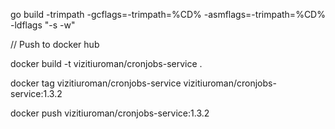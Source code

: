 
go build -trimpath -gcflags=-trimpath=%CD% -asmflags=-trimpath=%CD% -ldflags "-s -w"

// Push to docker hub

docker build -t vizitiuroman/cronjobs-service .

docker tag vizitiuroman/cronjobs-service vizitiuroman/cronjobs-service:1.3.2

docker push vizitiuroman/cronjobs-service:1.3.2